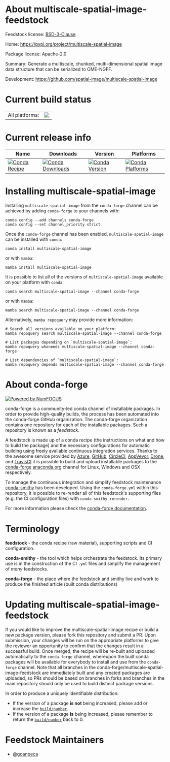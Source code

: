 About multiscale-spatial-image-feedstock
========================================

Feedstock license: [BSD-3-Clause](https://github.com/conda-forge/multiscale-spatial-image-feedstock/blob/main/LICENSE.txt)

Home: https://pypi.org/project/multiscale-spatial-image

Package license: Apache-2.0

Summary: Generate a multiscale, chunked, multi-dimensional spatial image data structure that can be serialized to OME-NGFF.

Development: https://github.com/spatial-image/multiscale-spatial-image

Current build status
====================


<table><tr><td>All platforms:</td>
    <td>
      <a href="https://dev.azure.com/conda-forge/feedstock-builds/_build/latest?definitionId=20637&branchName=main">
        <img src="https://dev.azure.com/conda-forge/feedstock-builds/_apis/build/status/multiscale-spatial-image-feedstock?branchName=main">
      </a>
    </td>
  </tr>
</table>

Current release info
====================

| Name | Downloads | Version | Platforms |
| --- | --- | --- | --- |
| [![Conda Recipe](https://img.shields.io/badge/recipe-multiscale--spatial--image-green.svg)](https://anaconda.org/conda-forge/multiscale-spatial-image) | [![Conda Downloads](https://img.shields.io/conda/dn/conda-forge/multiscale-spatial-image.svg)](https://anaconda.org/conda-forge/multiscale-spatial-image) | [![Conda Version](https://img.shields.io/conda/vn/conda-forge/multiscale-spatial-image.svg)](https://anaconda.org/conda-forge/multiscale-spatial-image) | [![Conda Platforms](https://img.shields.io/conda/pn/conda-forge/multiscale-spatial-image.svg)](https://anaconda.org/conda-forge/multiscale-spatial-image) |

Installing multiscale-spatial-image
===================================

Installing `multiscale-spatial-image` from the `conda-forge` channel can be achieved by adding `conda-forge` to your channels with:

```
conda config --add channels conda-forge
conda config --set channel_priority strict
```

Once the `conda-forge` channel has been enabled, `multiscale-spatial-image` can be installed with `conda`:

```
conda install multiscale-spatial-image
```

or with `mamba`:

```
mamba install multiscale-spatial-image
```

It is possible to list all of the versions of `multiscale-spatial-image` available on your platform with `conda`:

```
conda search multiscale-spatial-image --channel conda-forge
```

or with `mamba`:

```
mamba search multiscale-spatial-image --channel conda-forge
```

Alternatively, `mamba repoquery` may provide more information:

```
# Search all versions available on your platform:
mamba repoquery search multiscale-spatial-image --channel conda-forge

# List packages depending on `multiscale-spatial-image`:
mamba repoquery whoneeds multiscale-spatial-image --channel conda-forge

# List dependencies of `multiscale-spatial-image`:
mamba repoquery depends multiscale-spatial-image --channel conda-forge
```


About conda-forge
=================

[![Powered by
NumFOCUS](https://img.shields.io/badge/powered%20by-NumFOCUS-orange.svg?style=flat&colorA=E1523D&colorB=007D8A)](https://numfocus.org)

conda-forge is a community-led conda channel of installable packages.
In order to provide high-quality builds, the process has been automated into the
conda-forge GitHub organization. The conda-forge organization contains one repository
for each of the installable packages. Such a repository is known as a *feedstock*.

A feedstock is made up of a conda recipe (the instructions on what and how to build
the package) and the necessary configurations for automatic building using freely
available continuous integration services. Thanks to the awesome service provided by
[Azure](https://azure.microsoft.com/en-us/services/devops/), [GitHub](https://github.com/),
[CircleCI](https://circleci.com/), [AppVeyor](https://www.appveyor.com/),
[Drone](https://cloud.drone.io/welcome), and [TravisCI](https://travis-ci.com/)
it is possible to build and upload installable packages to the
[conda-forge](https://anaconda.org/conda-forge) [anaconda.org](https://anaconda.org/)
channel for Linux, Windows and OSX respectively.

To manage the continuous integration and simplify feedstock maintenance
[conda-smithy](https://github.com/conda-forge/conda-smithy) has been developed.
Using the ``conda-forge.yml`` within this repository, it is possible to re-render all of
this feedstock's supporting files (e.g. the CI configuration files) with ``conda smithy rerender``.

For more information please check the [conda-forge documentation](https://conda-forge.org/docs/).

Terminology
===========

**feedstock** - the conda recipe (raw material), supporting scripts and CI configuration.

**conda-smithy** - the tool which helps orchestrate the feedstock.
                   Its primary use is in the construction of the CI ``.yml`` files
                   and simplify the management of *many* feedstocks.

**conda-forge** - the place where the feedstock and smithy live and work to
                  produce the finished article (built conda distributions)


Updating multiscale-spatial-image-feedstock
===========================================

If you would like to improve the multiscale-spatial-image recipe or build a new
package version, please fork this repository and submit a PR. Upon submission,
your changes will be run on the appropriate platforms to give the reviewer an
opportunity to confirm that the changes result in a successful build. Once
merged, the recipe will be re-built and uploaded automatically to the
`conda-forge` channel, whereupon the built conda packages will be available for
everybody to install and use from the `conda-forge` channel.
Note that all branches in the conda-forge/multiscale-spatial-image-feedstock are
immediately built and any created packages are uploaded, so PRs should be based
on branches in forks and branches in the main repository should only be used to
build distinct package versions.

In order to produce a uniquely identifiable distribution:
 * If the version of a package **is not** being increased, please add or increase
   the [``build/number``](https://docs.conda.io/projects/conda-build/en/latest/resources/define-metadata.html#build-number-and-string).
 * If the version of a package **is** being increased, please remember to return
   the [``build/number``](https://docs.conda.io/projects/conda-build/en/latest/resources/define-metadata.html#build-number-and-string)
   back to 0.

Feedstock Maintainers
=====================

* [@goanpeca](https://github.com/goanpeca/)

